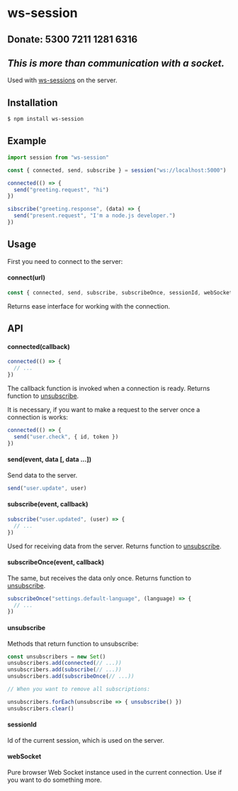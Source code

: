 # ws-session

## Donate: 5300 7211 1281 6316

## *This is more than communication with a socket.*

Used with [ws-sessions](https://www.npmjs.com/package/ws-sessions) on the server.

## Installation

```bash
$ npm install ws-session
```

## Example

```js
import session from "ws-session"

const { connected, send, subscribe } = session("ws://localhost:5000")

connected(() => {
  send("greeting.request", "hi")
})

sibscribe("greeting.response", (data) => {
  send("present.request", "I'm a node.js developer.")
})
```

## Usage

First you need to connect to the server:

#### connect(url)

```js
const { connected, send, subscribe, subscribeOnce, sessionId, webSocket } = connect("ws://localhost:5000")
```

Returns ease interface for working with the connection.

## API

#### connected(callback)

```js
connected(() => {
  // ...
})
```

The callback function is invoked when a connection is ready. Returns function to [unsubscribe](https://www.npmjs.com/package/ws-session#unsubscribe).

It is necessary, if you want to make a request to the server once a connection is works:

```js
connected(() => {
  send("user.check", { id, token })
})
```

#### send(event, data [, data ...])

Send data to the server.

```js
send("user.update", user)
```

#### subscribe(event, callback)

```js
subscribe("user.updated", (user) => {
  // ...
})
```

Used for receiving data from the server. Returns function to [unsubscribe](https://www.npmjs.com/package/ws-session#unsubscribe).

#### subscribeOnce(event, callback)

The same, but receives the data only once. Returns function to [unsubscribe](https://www.npmjs.com/package/ws-session#unsubscribe).

```js
subscribeOnce("settings.default-language", (language) => {
  // ...
})
```

#### unsubscribe

Methods that return function to unsubscribe:

```js
const unsubscribers = new Set()
unsubscribers.add(connected(// ...))
unsubscribers.add(subscribe(// ...))
unsubscribers.add(subscribeOnce(// ...))

// When you want to remove all subscriptions:

unsubscribers.forEach(unsubscribe => { unsubscribe() })
unsubscribers.clear()
```

#### sessionId

Id of the current session, which is used on the server.

#### webSocket

Pure browser Web Socket instance used in the current connection. Use if you want to do something more.